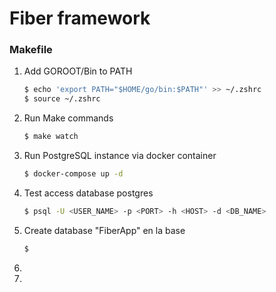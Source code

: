 # Fiber framework

### Makefile

1. Add GOROOT/Bin to PATH
   ```sh
   $ echo 'export PATH="$HOME/go/bin:$PATH"' >> ~/.zshrc
   $ source ~/.zshrc
   ```
2. Run Make commands
   ```sh
   $ make watch
   ```
3. Run PostgreSQL instance via docker container
   ```sh
   $ docker-compose up -d
   ```
4. Test access database postgres
   ```sh
   $ psql -U <USER_NAME> -p <PORT> -h <HOST> -d <DB_NAME>
   ```
5. Create database "FiberApp" en la base
   ```sh
   $ 
   ```
6. 
7. 
